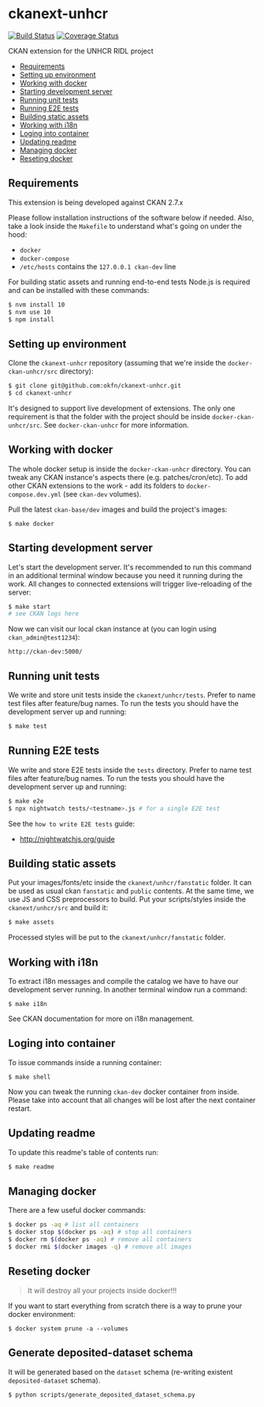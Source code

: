 # ckanext-unhcr

[![Build Status](https://travis-ci.org/okfn/ckanext-unhcr.svg?branch=master)](https://travis-ci.org/okfn/ckanext-unhcr)
[![Coverage Status](https://coveralls.io/repos/github/okfn/ckanext-unhcr/badge.svg?branch=master)](https://coveralls.io/github/okfn/ckanext-unhcr?branch=master)

CKAN extension for the UNHCR RIDL project

<!-- START doctoc generated TOC please keep comment here to allow auto update -->
<!-- DON'T EDIT THIS SECTION, INSTEAD RE-RUN doctoc TO UPDATE -->


- [Requirements](#requirements)
- [Setting up environment](#setting-up-environment)
- [Working with docker](#working-with-docker)
- [Starting development server](#starting-development-server)
- [Running unit tests](#running-unit-tests)
- [Running E2E tests](#running-e2e-tests)
- [Building static assets](#building-static-assets)
- [Working with i18n](#working-with-i18n)
- [Loging into container](#loging-into-container)
- [Updating readme](#updating-readme)
- [Managing docker](#managing-docker)
- [Reseting docker](#reseting-docker)

<!-- END doctoc generated TOC please keep comment here to allow auto update -->

## Requirements

This extension is being developed against CKAN 2.7.x

Please follow installation instructions of the software below if needed. Also, take a look inside the `Makefile` to understand what's going on under the hood:
- `docker`
- `docker-compose`
- `/etc/hosts` contains the `127.0.0.1 ckan-dev` line

For building static assets and running end-to-end tests Node.js is required and can be installed with these commands:

```bash
$ nvm install 10
$ nvm use 10
$ npm install
```

## Setting up environment

Clone the `ckanext-unhcr` repository (assuming that we're inside the `docker-ckan-unhcr/src` directory):

```bash
$ git clone git@github.com:okfn/ckanext-unhcr.git
$ cd ckanext-unhcr
```

It's designed to support live development of extensions. The only one requirement is that the folder with the project should be inside `docker-ckan-unhcr/src`. See `docker-ckan-unhcr` for more information.

## Working with docker

The whole docker setup is inside the `docker-ckan-unhcr` directory. You can tweak any CKAN instance's aspects there (e.g. patches/cron/etc). To add other CKAN extensions to the work - add its folders to `docker-compose.dev.yml` (see `ckan-dev` volumes).

Pull the latest `ckan-base/dev` images and build the project's images:

```
$ make docker
```

## Starting development server

Let's start the development server. It's recommended to run this command in an additional terminal window because you need it running during the work. All changes to connected extensions will trigger live-reloading of the server:

```bash
$ make start
# see CKAN logs here
```

Now we can visit our local ckan instance at (you can login using `ckan_admin@test1234`):

```
http://ckan-dev:5000/
```

## Running unit tests

We write and store unit tests inside the `ckanext/unhcr/tests`. Prefer to name test files after feature/bug names. To run the tests you should have the development server up and running:

```bash
$ make test
```

## Running E2E tests

We write and store E2E tests inside the `tests` directory. Prefer to name test files after feature/bug names. To run the tests you should have the development server up and running:

```bash
$ make e2e
$ npx nightwatch tests/<testname>.js # for a single E2E test
```

See the `how to write E2E tests` guide:
- http://nightwatchjs.org/guide

## Building static assets

Put your images/fonts/etc inside the `ckanext/unhcr/fanstatic` folder. It can be used as usual ckan `fanstatic` and `public` contents. At the same time, we use JS and CSS preprocessors to build. Put your scripts/styles inside the `ckanext/unhcr/src` and build it:

```bash
$ make assets
```

Processed styles will be put to the `ckanext/unhcr/fanstatic` folder.

## Working with i18n

To extract i18n messages and compile the catalog we have to have our development server running. In another terminal window run a command:

```
$ make i18n
```

See CKAN documentation for more on i18n management.

## Loging into container

To issue commands inside a running container:

```
$ make shell
```

Now you can tweak the running `ckan-dev` docker container from inside. Please take into account that all changes will be lost after the next container restart.

## Updating readme

To update this readme's table of contents run:

```bash
$ make readme
```

## Managing docker

There are a few useful docker commands:

```bash
$ docker ps -aq # list all containers
$ docker stop $(docker ps -aq) # stop all containers
$ docker rm $(docker ps -aq) # remove all containers
$ docker rmi $(docker images -q) # remove all images
```

## Reseting docker

> It will destroy all your projects inside docker!!!

If you want to start everything from scratch there is a way to prune your docker environment:

```
$ docker system prune -a --volumes
```

## Generate deposited-dataset schema

It will be generated based on the `dataset` schema (re-writing existent `deposited-dataset` schema).

```
$ python scripts/generate_deposited_dataset_schema.py
```
